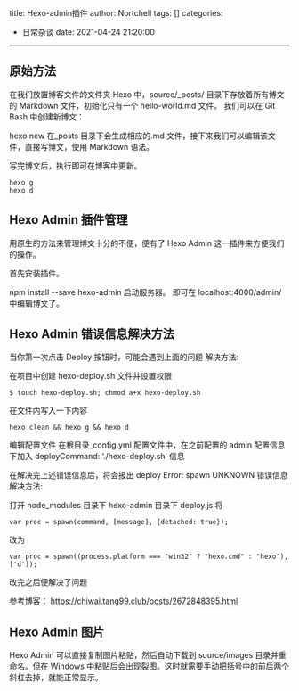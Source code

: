 title: Hexo-admin插件
author: Nortchell
tags: []
categories:
  - 日常杂谈
date: 2021-04-24 21:20:00
---
## 原始方法
在我们放置博客文件的文件夹 Hexo 中，source/_posts/ 目录下存放着所有博文的 Markdown 文件，初始化只有一个 hello-world.md 文件。
我们可以在 Git Bash 中创建新博文：

hexo new
在_posts 目录下会生成相应的.md 文件，接下来我们可以编辑该文件，直接写博文，使用 Markdown 语法。

写完博文后，执行即可在博客中更新。
```
hexo g
hexo d
```
## Hexo Admin 插件管理
用原生的方法来管理博文十分的不便，便有了 Hexo Admin 这一插件来方便我们的操作。

首先安装插件。

npm install --save hexo-admin
启动服务器。
即可在 localhost:4000/admin/ 中编辑博文了。

## Hexo Admin 错误信息解决方法

当你第一次点击 Deploy 按钮时，可能会遇到上面的问题
解决方法:

在项目中创建 hexo-deploy.sh 文件并设置权限
```
$ touch hexo-deploy.sh; chmod a+x hexo-deploy.sh
```
在文件内写入一下内容
```
hexo clean && hexo g && hexo d
```
编辑配置文件
在根目录_config.yml 配置文件中，在之前配置的 admin 配置信息下加入 deployCommand: ‘./hexo-deploy.sh’ 信息

在解决完上述错误信息后，将会报出 deploy Error: spawn UNKNOWN 错误信息
解决方法:

打开 node_modules 目录下 hexo-admin 目录下 deploy.js
将
```
var proc = spawn(command, [message], {detached: true});
```
改为
```
var proc = spawn((process.platform === "win32" ? "hexo.cmd" : "hexo"), ['d']);
```
改完之后便解决了问题

参考博客：
https://chiwai.tang99.club/posts/2672848395.html

## Hexo Admin 图片
Hexo Admin 可以直接复制图片粘贴，然后自动下载到 source/images 目录并重命名。但在 Windows 中粘贴后会出现裂图。这时就需要手动把括号中的前后两个斜杠去掉，就能正常显示。